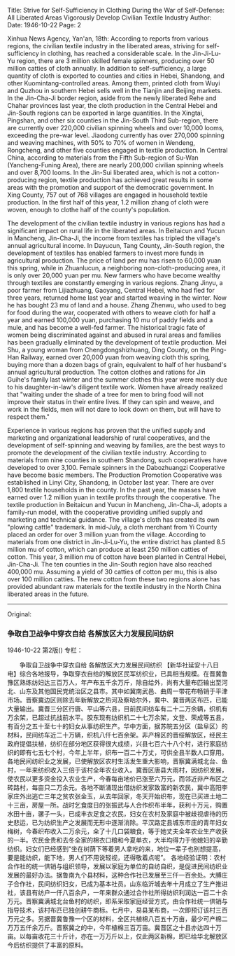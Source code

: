 Title: Strive for Self-Sufficiency in Clothing During the War of Self-Defense: All Liberated Areas Vigorously Develop Civilian Textile Industry
Author:
Date: 1946-10-22
Page: 2

Xinhua News Agency, Yan'an, 18th: According to reports from various regions, the civilian textile industry in the liberated areas, striving for self-sufficiency in clothing, has reached a considerable scale. In the Jin-Ji-Lu-Yu region, there are 3 million skilled female spinners, producing over 50 million catties of cloth annually. In addition to self-sufficiency, a large quantity of cloth is exported to counties and cities in Hebei, Shandong, and other Kuomintang-controlled areas. Among them, printed cloth from Wuyi and Quzhou in southern Hebei sells well in the Tianjin and Beijing markets. In the Jin-Cha-Ji border region, aside from the newly liberated Rehe and Chahar provinces last year, the cloth production in the Central Hebei and Jin-South regions can be exported in large quantities. In the Xingtai, Pingshan, and other six counties in the Jin-South Third Sub-region, there are currently over 220,000 civilian spinning wheels and over 10,000 looms, exceeding the pre-war level. Jiaodong currently has over 270,000 spinning and weaving machines, with 50% to 70% of women in Wendeng, Rongcheng, and other five counties engaged in textile production. In Central China, according to materials from the Fifth Sub-region of Su-Wan (Yancheng-Funing Area), there are nearly 200,000 civilian spinning wheels and over 8,700 looms. In the Jin-Sui liberated area, which is not a cotton-producing region, textile production has achieved great results in some areas with the promotion and support of the democratic government. In Xing County, 757 out of 768 villages are engaged in household textile production. In the first half of this year, 1.2 million zhang of cloth were woven, enough to clothe half of the county's population.

The development of the civilian textile industry in various regions has had a significant impact on rural life in the liberated areas. In Beitaicun and Yucun in Mancheng, Jin-Cha-Ji, the income from textiles has tripled the village's annual agricultural income. In Dayucun, Tang County, Jin-South region, the development of textiles has enabled farmers to invest more funds in agricultural production. The price of land per mu has risen to 60,000 yuan this spring, while in Zhuanlucun, a neighboring non-cloth-producing area, it is only over 20,000 yuan per mu. New farmers who have become wealthy through textiles are constantly emerging in various regions. Zhang Jinyu, a poor farmer from Lijiazhuang, Gaoyang, Central Hebei, who had fled for three years, returned home last year and started weaving in the winter. Now he has bought 23 mu of land and a house. Zhang Zhenwu, who used to beg for food during the war, cooperated with others to weave cloth for half a year and earned 100,000 yuan, purchasing 10 mu of paddy fields and a mule, and has become a well-fed farmer. The historical tragic fate of women being discriminated against and abused in rural areas and families has been gradually eliminated by the development of textile production. Mei Shu, a young woman from Chengdongshizhuang, Ding County, on the Ping-Han Railway, earned over 20,000 yuan from weaving cloth this spring, buying more than a dozen bags of grain, equivalent to half of her husband's annual agricultural production. The cotton clothes and rations for Jin Guihe's family last winter and the summer clothes this year were mostly due to his daughter-in-law's diligent textile work. Women have already realized that "waiting under the shade of a tree for men to bring food will not improve their status in their entire lives. If they can spin and weave, and work in the fields, men will not dare to look down on them, but will have to respect them."

Experience in various regions has proven that the unified supply and marketing and organizational leadership of rural cooperatives, and the development of self-spinning and weaving by families, are the best ways to promote the development of the civilian textile industry. According to materials from nine counties in southern Shandong, such cooperatives have developed to over 3,100. Female spinners in the Dabozhuangzi Cooperative have become basic members. The Production Promotion Cooperative was established in Linyi City, Shandong, in October last year. There are over 1,800 textile households in the county. In the past year, the masses have earned over 1.2 million yuan in textile profits through the cooperative. The textile production in Beitaicun and Yucun in Mancheng, Jin-Cha-Ji, adopts a family-run model, with the cooperative providing unified supply and marketing and technical guidance. The village's cloth has created its own "plowing cattle" trademark. In mid-July, a cloth merchant from Yi County placed an order for over 3 million yuan from the village. According to materials from one district in Jin-Ji-Lu-Yu, the entire district has planted 8.5 million mu of cotton, which can produce at least 250 million catties of cotton. This year, 3 million mu of cotton have been planted in Central Hebei, Jin-Cha-Ji. The ten counties in the Jin-South region have also reached 400,000 mu. Assuming a yield of 30 catties of cotton per mu, this is also over 100 million catties. The new cotton from these two regions alone has provided abundant raw materials for the textile industry in the North China liberated areas in the future.



<hr /> 

Original: 


### 争取自卫战争中穿衣自给  各解放区大力发展民间纺织

1946-10-22
第2版()
专栏：

　　争取自卫战争中穿衣自给
    各解放区大力发展民间纺织
    【新华社延安十八日电】综合各地报导，争取穿衣自给的解放区民军纺织业，已具相当规模。在晋冀鲁豫区熟练纺妇达三百万人，年产布五千余万斤，除自给外，尚有大量布匹输出至河北、山东及其他国民党统治区之县市。其中如冀南武邑、曲周一带花布畅销于平津市场。晋察冀边区则除去年新解放之热河及察哈尔外，冀中、冀晋两区布匹，已能大量输出。冀晋三分区行唐、平山等六县，目前民间纺车有二十二万余辆，织机有万余架，已超过抗战前水平。胶东现有纺织机二十七万余架，文登、荣成等五县，有百分之五十至七十的妇女从事纺织生产。华中方面，据苏皖五分区（盐阜区）的材料，民间纺车近二十万辆，织机八仟七百余架。非产棉区的晋绥解放区，经民主政府提倡扶植，纺织在部分地区获得很大成绩，兴县七百六十八个村，进行家庭纺织的即有七五七个村，今年上半年，织布一百二十万丈，可供全县半数人口穿用。
    各地民间纺织业之发展，已使解放区农村生活发生重大影响，晋察冀满城北台、鱼村，一年来纺织收入三倍于该村全年农业收入。冀晋区唐县大雨村，因纺织发展，使农民以更多资金投入农业生产，今春每亩地价已涨至六万元，而邻近非产布区之砖路村，每亩只二万余元。各地不断涌现出借纺织发家致富的新农民，冀中高阳李家庄外出逃亡三年之贫农张金玉，从去年回家，冬天开始织布，现在已买进土地二十三亩，房屋一所。战时乞食度日的张振武与人合作织布半年，获利十万元，购置水田十亩，骡子一头，已成丰衣足食之农民，妇女在农村及家庭中被歧视虐待的历史悲运，已为纺织生产之发展而无形中逐渐消除。平汉路定县城东市庄的青年妇女梅树，今春织布收入二万余元，籴了十几口袋粮食，等于她丈夫全年农业生产收获的一半。农民金贵和去冬全家的棉衣口粮和今夏单衣，大半均得力于他媳妇的辛勤纺织。妇女们已经感到“坐在树荫下等着男人拿吃的来，地位一辈子也别想提高，要是能纺织，能下地，男人们不用说轻视，还得敬着点呢”。
    各地经验证明：农村合作社的统一供销与组织领导，发展以家庭为单位的自纺自织，是促进民间纺织业发展的最好办法。据鲁南九个县材料，这种合作社已发展至三仟一百余处。大膊庄子合作社，民间纺织妇女，已成为基本社员。山东临沂城去年十月成立了生产推进社，该县有纺户一仟八百余户，一年来群众通过合作社所得纺织利润达一百二十余万元。晋察冀满城北台鱼村的纺织，即系采取家庭经营方式，由合作社统一供销与指导技术，该村布匹已独创耕牛商标。七月中，易县某布商，一次即预订该村三百万元之多。另据晋冀鲁豫一个区的材料，全区共植棉八百五十万亩，最少可产棉二万万五仟余万斤。晋察冀之的中，今年植棉三百万亩。冀晋区之十县亦达四十万亩。以每亩收花三十斤计，亦在一万万斤以上，仅此两区新棉，即已给华北解放区今后纺织提供了丰富的原料。
